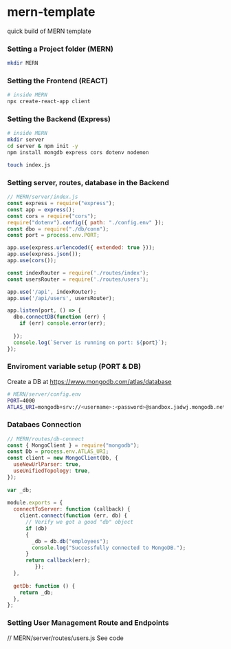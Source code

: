# mern-template
quick build of MERN template

### Setting a Project folder (MERN)
```bash
mkdir MERN
```

### Setting the Frontend (REACT)
```bash
# inside MERN
npx create-react-app client
```

### Setting the Backend (Express)
```bash
# inside MERN
mkdir server
cd server & npm init -y
npm install mongdb express cors dotenv nodemon

touch index.js
```

### Setting server, routes, database in the Backend
```js
// MERN/server/index.js
const express = require("express");
const app = express();
const cors = require("cors");
require("dotenv").config({ path: "./config.env" });
const dbo = require("./db/conn");
const port = process.env.PORT;

app.use(express.urlencoded({ extended: true }));
app.use(express.json());
app.use(cors());

const indexRouter = require('./routes/index');
const usersRouter = require('./routes/users');

app.use('/api', indexRouter);
app.use('/api/users', usersRouter);

app.listen(port, () => {
  dbo.connectDB(function (err) {
    if (err) console.error(err);
 
  });
  console.log(`Server is running on port: ${port}`);
});
```

### Enviroment variable setup (PORT & DB)
Create a DB at https://www.mongodb.com/atlas/database
```bash
# MERN/server/config.env
PORT=4000
ATLAS_URI=mongodb+srv://<username>:<password>@sandbox.jadwj.mongodb.net/<db-name>?retryWrites=true&w=majority
```

### Databaes Connection
```js
// MERN/routes/db-connect
const { MongoClient } = require("mongodb");
const Db = process.env.ATLAS_URI;
const client = new MongoClient(Db, {
  useNewUrlParser: true,
  useUnifiedTopology: true,
});
 
var _db;
 
module.exports = {
  connectToServer: function (callback) {
    client.connect(function (err, db) {
      // Verify we got a good "db" object
      if (db)
      {
        _db = db.db("employees");
        console.log("Successfully connected to MongoDB."); 
      }
      return callback(err);
         });
  },
 
  getDb: function () {
    return _db;
  },
};
```


### Setting User Management Route and Endpoints
// MERN/server/routes/users.js
See code
